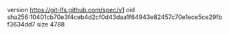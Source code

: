 version https://git-lfs.github.com/spec/v1
oid sha256:10401cb70e3f4ceb4d2cf0d43daa1f64943e82457c70e1ece5ce29fbf3634dd7
size 4788
